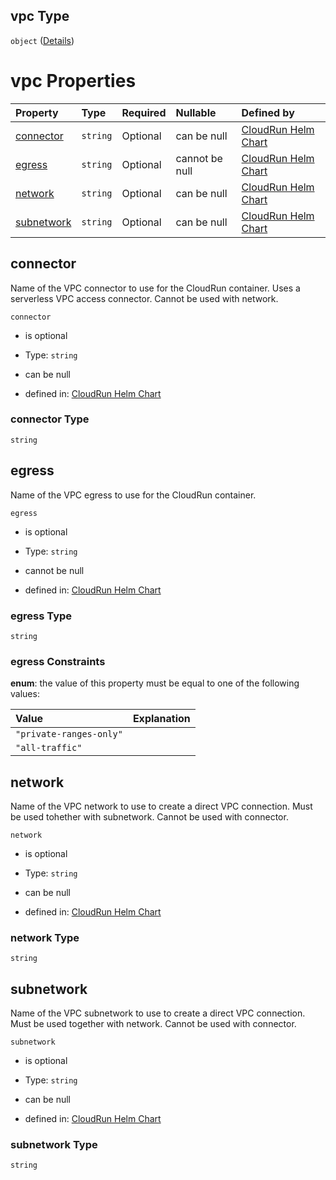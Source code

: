 ## vpc Type

`object` ([Details](values-1-properties-vpc.md))

# vpc Properties

| Property                  | Type     | Required | Nullable       | Defined by                                                                                                                                                  |
| :------------------------ | :------- | :------- | :------------- | :---------------------------------------------------------------------------------------------------------------------------------------------------------- |
| [connector](#connector)   | `string` | Optional | can be null    | [CloudRun Helm Chart](values-1-properties-vpc-properties-connector.md "https://github.com/helmless/google-cloudrun#/properties/vpc/properties/connector")   |
| [egress](#egress)         | `string` | Optional | cannot be null | [CloudRun Helm Chart](values-1-properties-vpc-properties-egress.md "https://github.com/helmless/google-cloudrun#/properties/vpc/properties/egress")         |
| [network](#network)       | `string` | Optional | can be null    | [CloudRun Helm Chart](values-1-properties-vpc-properties-network.md "https://github.com/helmless/google-cloudrun#/properties/vpc/properties/network")       |
| [subnetwork](#subnetwork) | `string` | Optional | can be null    | [CloudRun Helm Chart](values-1-properties-vpc-properties-subnetwork.md "https://github.com/helmless/google-cloudrun#/properties/vpc/properties/subnetwork") |

## connector

Name of the VPC connector to use for the CloudRun container. Uses a serverless VPC access connector. Cannot be used with network.

`connector`

* is optional

* Type: `string`

* can be null

* defined in: [CloudRun Helm Chart](values-1-properties-vpc-properties-connector.md "https://github.com/helmless/google-cloudrun#/properties/vpc/properties/connector")

### connector Type

`string`

## egress

Name of the VPC egress to use for the CloudRun container.

`egress`

* is optional

* Type: `string`

* cannot be null

* defined in: [CloudRun Helm Chart](values-1-properties-vpc-properties-egress.md "https://github.com/helmless/google-cloudrun#/properties/vpc/properties/egress")

### egress Type

`string`

### egress Constraints

**enum**: the value of this property must be equal to one of the following values:

| Value                   | Explanation |
| :---------------------- | :---------- |
| `"private-ranges-only"` |             |
| `"all-traffic"`         |             |

## network

Name of the VPC network to use to create a direct VPC connection. Must be used tohether with subnetwork. Cannot be used with connector.

`network`

* is optional

* Type: `string`

* can be null

* defined in: [CloudRun Helm Chart](values-1-properties-vpc-properties-network.md "https://github.com/helmless/google-cloudrun#/properties/vpc/properties/network")

### network Type

`string`

## subnetwork

Name of the VPC subnetwork to use to create a direct VPC connection. Must be used together with network. Cannot be used with connector.

`subnetwork`

* is optional

* Type: `string`

* can be null

* defined in: [CloudRun Helm Chart](values-1-properties-vpc-properties-subnetwork.md "https://github.com/helmless/google-cloudrun#/properties/vpc/properties/subnetwork")

### subnetwork Type

`string`
